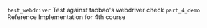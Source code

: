 `test_webdriver` Test against taobao's webdriver check
`part_4_demo` Reference Implementation for 4th course